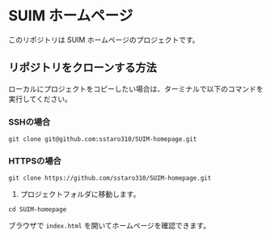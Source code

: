 # SUIM ホームページ

このリポジトリは SUIM ホームページのプロジェクトです。

## リポジトリをクローンする方法

ローカルにプロジェクトをコピーしたい場合は、ターミナルで以下のコマンドを実行してください。

### SSHの場合

```
git clone git@github.com:sstaro310/SUIM-homepage.git
```

### HTTPSの場合
```
git clone https://github.com/sstaro310/SUIM-homepage.git
```


1.	プロジェクトフォルダに移動します。

```
cd SUIM-homepage
```

ブラウザで `index.html` を開いてホームページを確認できます。
